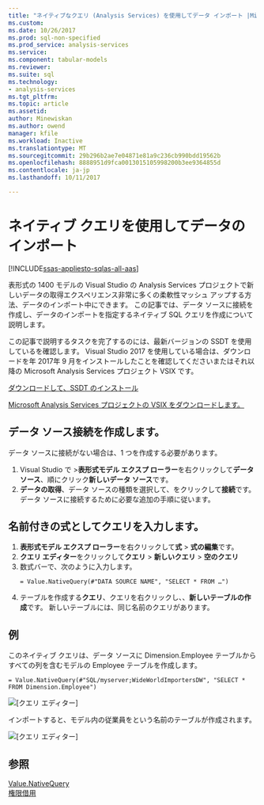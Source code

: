 ```yaml
---
title: "ネイティブなクエリ (Analysis Services) を使用してデータ インポート |Microsoft ドキュメント"
ms.custom: 
ms.date: 10/26/2017
ms.prod: sql-non-specified
ms.prod_service: analysis-services
ms.service: 
ms.component: tabular-models
ms.reviewer: 
ms.suite: sql
ms.technology:
- analysis-services
ms.tgt_pltfrm: 
ms.topic: article
ms.assetid: 
author: Minewiskan
ms.author: owend
manager: kfile
ms.workload: Inactive
ms.translationtype: MT
ms.sourcegitcommit: 29b296b2ae7e04871e81a9c236cb990bdd19562b
ms.openlocfilehash: 8888951d9fca0013015105998200b3ee9364855d
ms.contentlocale: ja-jp
ms.lasthandoff: 10/11/2017

---
```

# <a name="import-data-by-using-a-native-query"></a>ネイティブ クエリを使用してデータのインポート

[!INCLUDE[ssas-appliesto-sqlas-all-aas](../../includes/ssas-appliesto-sqlas-all-aas.md)]

表形式の 1400 モデルの Visual Studio の Analysis Services プロジェクトで新しいデータの取得エクスペリエンス非常に多くの柔軟性マッシュ アップする方法、データのインポート中にできます。 この記事では、データ ソースに接続を作成し、データのインポートを指定するネイティブ SQL クエリを作成について説明します。

この記事で説明するタスクを完了するのには、最新バージョンの SSDT を使用しているを確認します。 Visual Studio 2017 を使用している場合は、ダウンロードを年 2017年 9 月をインストールしたことを確認してくださいまたはそれ以降の Microsoft Analysis Services プロジェクト VSIX です。

[ダウンロードして、SSDT のインストール](../../ssdt/download-sql-server-data-tools-ssdt.md)

[Microsoft Analysis Services プロジェクトの VSIX をダウンロードします。](https://marketplace.visualstudio.com/items?itemName=ProBITools.MicrosoftAnalysisServicesModelingProjects)

## <a name="create-a-datasource-connection"></a>データ ソース接続を作成します。
データ ソースに接続がない場合は、1 つを作成する必要があります。

1. Visual Studio で >**表形式モデル エクスプ ローラー**を右クリックして**データソース**、順にクリック**新しいデータ ソース**です。
2. **データの取得**、データ ソースの種類を選択して、をクリックして**接続**です。 データ ソースに接続するために必要な追加の手順に従います。


## <a name="enter-a-query-as-a-named-expression"></a>名前付きの式としてクエリを入力します。
1. **表形式モデル エクスプ ローラー**を右クリックして**式** > **式の編集**です。
2. **クエリ エディター**をクリックして**クエリ** > **新しいクエリ** > **空のクエリ**
3. 数式バーで、次のように入力します。
    ```
    = Value.NativeQuery(#"DATA SOURCE NAME", "SELECT * FROM …")
    ```
4. テーブルを作成する**クエリ**、クエリを右クリックし、、**新しいテーブルの作成**です。 新しいテーブルには、同じ名前のクエリがあります。


## <a name="example"></a>例
このネイティブ クエリは、データ ソースに Dimension.Employee テーブルからすべての列を含むモデルの Employee テーブルを作成します。

```
= Value.NativeQuery(#"SQL/myserver;WideWorldImportersDW", "SELECT * FROM Dimension.Employee")
```
![[クエリ エディター]](media/ssas-import-query-example.png)


インポートすると、モデル内の従業員をという名前のテーブルが作成されます。   

![[クエリ エディター]](media/ssas-import-query-example-table.png)


## <a name="see-also"></a>参照  
 [Value.NativeQuery](https://msdn.microsoft.com/library/mt736917.aspx)   
 [権限借用](../../analysis-services/tabular-models/impersonation-ssas-tabular.md)   

  

